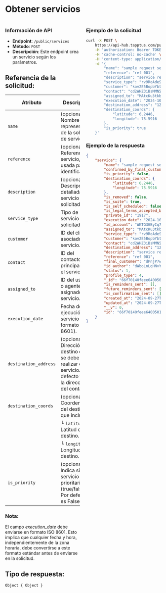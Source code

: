 # Obtener servicios

<div style="display: flex; justify-content: space-between;">

<div style="width: 48%;">

### Información de API

- **Endpoint**: `/public/services`
- **Método**: `POST`
- **Descripción**: Este endpoint crea un servicio según los parámetros.


## Referencia de la solicitud:

| Atributo              | Descripción                                                 | Tipo de dato        |
|-----------------------|-------------------------------------------------------------|---------------------|
| `name`                | (opcional) Nombre representativo de la solicitud de servicio.           | String              |
| `reference`           | (opcional) Referencia del servicio, usada para identificarlo.           | String              |
| `description`         | (opcional) Descripción detallada del servicio solicitado.               | String              |
| `service_type`        | Tipo de servicio solicitado.                                | String              |
| `customer`            | ID del cliente asociado al servicio.                        | String              |
| `contact`             | ID del contacto principal para el servicio.                 | String              |
| `assigned_to`         | ID del usuario o agente asignado al servicio.               | String              |
| `execution_date`      | Fecha de ejecución del servicio (en formato ISO 8601).       | String (ISO 8601)   |
| `destination_address` | (opcional) Dirección de destino donde se debe realizar el servicio. Por defecto toma la dirección del contacto.     | String              |
| `destination_coords`  | (opcional) Coordenadas del destino, que incluye:                       | Object              |
|                       | └ `latitude` - Latitud del destino.                         | Number              |
|                       | └ `longitude` - Longitud del destino.                       | Number              |
| `is_priority`         | (opcional) Indica si el servicio es prioritario (true/false). Por defecto es False.           | Boolean             |

### Nota:
El campo *execution_date* debe enviarse en formato ISO 8601. Esto implica que cualquier fecha y hora, independientemente de la zona horaria, debe convertirse a este formato estándar antes de enviarse en la solicitud.

## Tipo de respuesta: 
```Object { Object }```

</div>

<div style="width: 48%;">

### Ejemplo de la solicitud

```bash
curl -X POST \
	https://api-hub.tapptus.com/public/services \
	-H 'authorization: Bearer TOKEN' \
	-H 'cache-control: no-cache' \
	-H 'content-type: application/json' \
    -d '{
        "name": "sample request service",
        "reference": "ref 001",
        "description": "service request for customer",
        "service_type": "rv9RoAdeScEAH9kTY",
        "customer": "kov2E5BopbYbtiZx6",
        "contact": "cd2WHZ3iBsMMN5zTP",
        "assigned_to": "MAtcKu3tkbr8StkHc",
        "execution_date": "2024-10-01T21:04:08.431Z",
        "destination_address": "1234 Elm Street",
        "destination_coords": {
            "latitude": 6.2446,
            "longitude": 75.5916
        },
        "is_priority": true
    }'
```

### Ejemplo de la respuesta

```json
{
    "service": {
        "name": "sample request service",
        "confirmed_by_final_customer": false,
        "is_priority": false,
        "destination_coords": {
            "latitude": 6.2446,
            "longitude": 75.5916
        },
        "is_removed": false,
        "is_suite": true,
        "is_self_scheduled": false,
        "is_legal_terms_accepted_by_final_customer": false,
        "private_id": "1917",
        "execution_date": "2024-10-01T21:04:08.431Z",
        "id_account": "WKTG3GByCq7Aat4nz",
        "assigned_to": "MAtcKu3tkbr8StkHc",
        "service_type": "rv9RoAdeScEAH9kTY",
        "customer": "kov2E5BopbYbtiZx6",
        "contact": "cd2WHZ3iBsMMN5zTP",
        "destination_address": "1234 Elm Street",
        "description": "service request for customer",
        "reference": "ref 001",
        "final_customer": "dPnjP7wd2Soowc3sS",
        "id_author": "dWboLnLqHNvY4MojK",
        "status": 1,
        "profile_type": 4,
        "_id": "66f70140feee6400501ac922",
        "is_reminders_sent": [],
        "future_reminders_sent": [],
        "is_confirmation_sent": [],
        "created_at": "2024-09-27T19:02:24.215Z",
        "updated_at": "2024-09-27T19:02:24.215Z",
        "__v": 0,
        "id": "66f70140feee6400501ac922"
    }
}
```
</div>
</div>